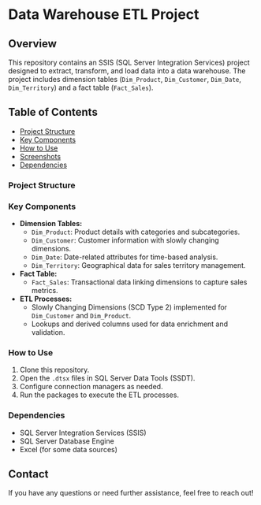 # Data Warehouse ETL Project

## Overview
This repository contains an SSIS (SQL Server Integration Services) project designed to extract, transform, and load data into a data warehouse. The project includes dimension tables (`Dim_Product`, `Dim_Customer`, `Dim_Date`, `Dim_Territory`) and a fact table (`Fact_Sales`).

## Table of Contents
- [Project Structure](#project-structure)
- [Key Components](#key-components) 
- [How to Use](#how-to-use)
- [Screenshots](#screenshots)
- [Dependencies](#dependencies)

### Project Structure
### Key Components
- **Dimension Tables:**
  - `Dim_Product`: Product details with categories and subcategories.
  - `Dim_Customer`: Customer information with slowly changing dimensions.
  - `Dim_Date`: Date-related attributes for time-based analysis.
  - `Dim_Territory`: Geographical data for sales territory management.
- **Fact Table:**
  - `Fact_Sales`: Transactional data linking dimensions to capture sales metrics.
- **ETL Processes:**
  - Slowly Changing Dimensions (SCD Type 2) implemented for `Dim_Customer` and `Dim_Product`.
  - Lookups and derived columns used for data enrichment and validation.

### How to Use
1. Clone this repository.
2. Open the `.dtsx` files in SQL Server Data Tools (SSDT).
3. Configure connection managers as needed.
4. Run the packages to execute the ETL processes.

### Dependencies
- SQL Server Integration Services (SSIS)
- SQL Server Database Engine
- Excel (for some data sources)

## Contact
If you have any questions or need further assistance, feel free to reach out!
